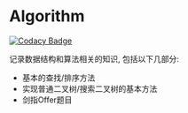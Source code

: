 # Algorithm

[![Codacy Badge](https://api.codacy.com/project/badge/Grade/6dbd559e858945118c4c618f713dbadc)](https://app.codacy.com/app/550341130/Algorithm?utm_source=github.com&utm_medium=referral&utm_content=YouCii/Algorithm&utm_campaign=Badge_Grade_Dashboard)

记录数据结构和算法相关的知识, 包括以下几部分:

- 基本的查找/排序方法
- 实现普通二叉树/搜索二叉树的基本方法
- 剑指Offer题目
